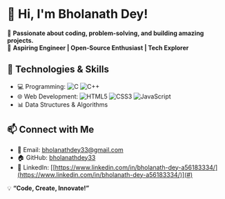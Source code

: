 # 👋 Hi, I'm Bholanath Dey! 

🚀 **Passionate about coding, problem-solving, and building amazing projects.**  
🎯 **Aspiring Engineer | Open-Source Enthusiast | Tech Explorer**  

## 🔧 Technologies & Skills
- 💻 Programming: ![C](https://img.shields.io/badge/-C-blue?style=flat&logo=c) ![C++](https://img.shields.io/badge/-C++-00599C?style=flat&logo=c%2B%2B)  
- 🌐 Web Development: ![HTML5](https://img.shields.io/badge/-HTML5-E34F26?style=flat&logo=html5&logoColor=white) ![CSS3](https://img.shields.io/badge/-CSS3-1572B6?style=flat&logo=css3) ![JavaScript](https://img.shields.io/badge/-JavaScript-F7DF1E?style=flat&logo=javascript&logoColor=black)  
- 📊 Data Structures & Algorithms  

## 📫 Connect with Me  
- 📩 Email: [bholanathdey33@gmail.com](mailto:bholanathdey33@gmail.com)  
- 🏠 GitHub: [bholanathdey33](https://github.com/bholanathdey33)  
- 🔗 LinkedIn: [[https://www.linkedin.com/in/bholanath-dey-a56183334/](https://www.linkedin.com/in/bholanath-dey-a56183334/)](#)  

💡 **“Code, Create, Innovate!”**  
